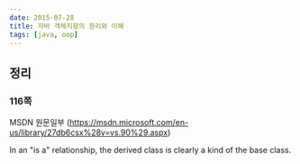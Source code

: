 ```yaml
---
date: 2015-07-28
title: 자바 객체지향의 원리와 이해
tags: [java, oop]
---
```


## 정리
### 116쪽
MSDN 원문일부 (https://msdn.microsoft.com/en-us/library/27db6csx%28v=vs.90%29.aspx)

 In an "is a" relationship, the derived class is clearly a kind of the base class.


